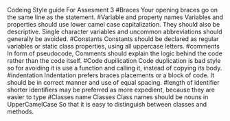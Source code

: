 Codeing Style guide For Assesment 3
#Braces
Your opening braces go on the same line as the statement.
#Variable and property names
Variables and properties should use lower camel case capitalization. They should also be descriptive. Single character variables and uncommon abbreviations should generally be avoided.
#Constants
Constants should be declared as regular variables or static class properties, using all uppercase letters.
#comments
 In form of pseudocode, Comments should explain the logic behind the code rather than the code itself.
#Code dupilication 
Code duplication is bad style so for avoiding it is use a function and calling it, instead of copying its body.
#indentation 
Indentation prefers braces placements or a block of code. It should be in correct manner and use of equal spacing. 
#length of identifier 
shorter identifiers may be preferred as more expedient, because they are easier to type
#Classes name
Classes	Class names should be nouns in UpperCamelCase So that it is easy to distinguish between classes and methods.
